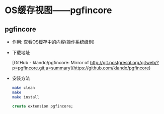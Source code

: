 # OS缓存视图——pgfincore

## pgfincore

- 作用: 查看OS缓存中的内容(操作系统级别)

- 下载地址

    [GitHub - klando/pgfincore: Mirror of http://git.postgresql.org/gitweb/?p=pgfincore.git;a=summary](https://github.com/klando/pgfincore)

- 安装方法
    ```bash
    make clean
    make
    make install
    ```
    ```sql
    create extension pgfincore;
    ```